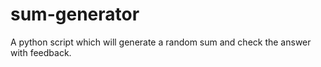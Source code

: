 # sum-generator
A python script which will generate a random sum and check the answer with feedback.
